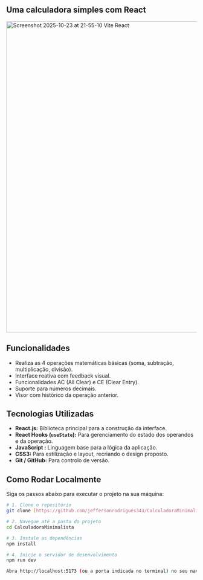 ## Uma calculadora simples com React

<img width="1198" height="824" alt="Screenshot 2025-10-23 at 21-55-10 Vite React" src="https://github.com/user-attachments/assets/e54119d3-0fe6-42a0-9067-e5c5e620e890" />


##  Funcionalidades

* Realiza as 4 operações matemáticas básicas (soma, subtração, multiplicação, divisão).
* Interface reativa com feedback visual.
* Funcionalidades AC (All Clear) e CE (Clear Entry).
* Suporte para números decimais.
* Visor com histórico da operação anterior.

## Tecnologias Utilizadas

* **React.js:** Biblioteca principal para a construção da interface.
* **React Hooks (`useState`):** Para gerenciamento do estado dos operandos e da operação.
* **JavaScript :** Linguagem base para a lógica da aplicação.
* **CSS3:** Para estilização e layout, recriando o design proposto.
* **Git / GitHub:** Para controlo de versão.

##  Como Rodar Localmente

Siga os passos abaixo para executar o projeto na sua máquina:

```bash
# 1. Clone o repositório
git clone [https://github.com/jeffersonrodrigues343/CalculadoraMinimalista.git](https://github.com/jeffersonrodrigues343/CalculadoraMinimalista.git)

# 2. Navegue até a pasta do projeto
cd CalculadoraMinimalista

# 3. Instale as dependências
npm install

# 4. Inicie o servidor de desenvolvimento
npm run dev

Abra http://localhost:5173 (ou a porta indicada no terminal) no seu navegador.
